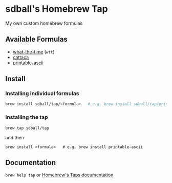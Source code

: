 # sdball's Homebrew Tap

My own custom homebrew formulas

## Available Formulas

- [what-the-time](https://github.com/sdball/what-the-time) (`wtt`)
- [cattaca](https://github.com/sdball/cattaca)
- [printable-ascii](https://github.com/sdball/printable-ascii)

## Install

### Installing individual formulas

```bash
brew install sdball/tap/<formula>   # e.g. brew install sdball/tap/printable-ascii
```

### Installing the tap

```
brew tap sdball/tap
```

and then

```
brew install <formula>   # e.g. brew install printable-ascii
```

## Documentation

`brew help tap` or [Homebrew's Taps documentation](https://docs.brew.sh/Taps).
